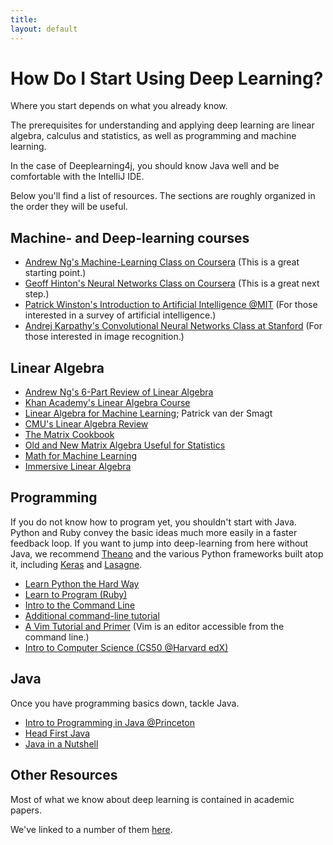 ```yaml
---
title: 
layout: default
---
```


# How Do I Start Using Deep Learning?

Where you start depends on what you already know. 

The prerequisites for understanding and applying deep learning are linear algebra, calculus and statistics, as well as programming and machine learning. 

In the case of Deeplearning4j, you should know Java well and be comfortable with the IntelliJ IDE. 

Below you'll find a list of resources. The sections are roughly organized in the order they will be useful. 

## Machine- and Deep-learning courses

* [Andrew Ng's Machine-Learning Class on Coursera](https://www.coursera.org/learn/machine-learning/home/info) (This is a great starting point.)
* [Geoff Hinton's Neural Networks Class on Coursera](http://class.coursera.org/neuralnets-2012-001/lecture) (This is a great next step.)
* [Patrick Winston's Introduction to Artificial Intelligence @MIT](http://ocw.mit.edu/courses/electrical-engineering-and-computer-science/6-034-artificial-intelligence-fall-2010/) (For those interested in a survey of artificial intelligence.)
* [Andrej Karpathy's Convolutional Neural Networks Class at Stanford](http://cs231n.github.io) (For those interested in image recognition.)

## Linear Algebra

* [Andrew Ng's 6-Part Review of Linear Algebra](https://www.youtube.com/playlist?list=PLnnr1O8OWc6boN4WHeuisJWmeQHH9D_Vg)
* [Khan Academy's Linear Algebra Course](https://www.khanacademy.org/math/linear-algebra)
* [Linear Algebra for Machine Learning](https://www.youtube.com/watch?v=ZumgfOei0Ak); Patrick van der Smagt
* [CMU's Linear Algebra Review](http://www.cs.cmu.edu/~zkolter/course/linalg/outline.html)
* [The Matrix Cookbook](https://ia801002.us.archive.org/13/items/K_B_Petersen_and_M_S_Peders__The_Matrix_Cookbook/matrixcookbook.pdf)
* [Old and New Matrix Algebra Useful for Statistics](http://research.microsoft.com/en-us/um/people/minka/papers/matrix/minka-matrix.pdf)
* [Math for Machine Learning](https://www.umiacs.umd.edu/~hal/courses/2013S_ML/math4ml.pdf)
* [Immersive Linear Algebra](http://immersivemath.com/ila/learnmore.html)

## Programming

If you do not know how to program yet, you shouldn't start with Java. Python and Ruby convey the basic ideas much more easily in a faster feedback loop. If you want to jump into deep-learning from here without Java, we recommend [Theano](http://deeplearning.net/) and the various Python frameworks built atop it, including [Keras](https://github.com/fchollet/keras) and [Lasagne](https://github.com/Lasagne/Lasagne).

* [Learn Python the Hard Way](http://learnpythonthehardway.org/)
* [Learn to Program (Ruby)](https://pine.fm/LearnToProgram/)
* [Intro to the Command Line](http://cli.learncodethehardway.org/book/)
* [Additional command-line tutorial](http://www.learnenough.com/command-line)
* [A Vim Tutorial and Primer](https://danielmiessler.com/study/vim/) (Vim is an editor accessible from the command line.)
* [Intro to Computer Science (CS50 @Harvard edX)](https://www.edx.org/course/introduction-computer-science-harvardx-cs50x)

## Java

Once you have programming basics down, tackle Java. 

* [Intro to Programming in Java @Princeton](http://introcs.cs.princeton.edu/java/home/)
* [Head First Java](http://www.amazon.com/gp/product/0596009208)
* [Java in a Nutshell](http://www.amazon.com/gp/product/1449370829)

## Other Resources

Most of what we know about deep learning is contained in academic papers.

We've linked to a number of them [here](http://deeplearning4j.org/deeplearningpapers.html). 
